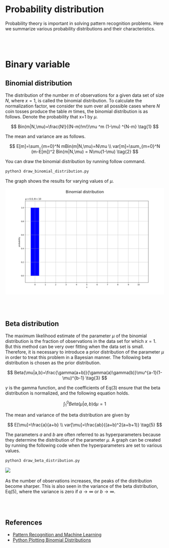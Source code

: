 # Probability distribution
Probability theory is important in solving pattern recognition problems. Here we summarize various probability distributions and their characteristics.

<br></br>

# Binary variable

## Binomial distribution
The distribution of the number $m$ of observations for a given data set of size $N$, where $x=1$, is called the binomial distribution. To calculate the normalization factor, we consider the sum over all possible cases where $N$ coin tosses produce the table $m$ times, the binomial distribution is as follows. Denote the probability that x=1 by $\mu$.

$$
Bin(m|N,\mu)=\frac{N!}{(N-m)!m!}\mu ^m (1-\mu) ^{N-m} \tag{1}
$$

The mean and variance are as follows.

$$
E[m]=\sum_{m=0}^N mBin(m|N,\mu)=N\mu \\
var[m]=\sum_{m=0}^N (m-E[m])^2 Bin(m|N,\mu) = N\mu(1-\mu) \tag{2}
$$

You can draw the binomial distribution by running follow command.

```bash
python3 draw_binomial_distribution.py
```

The graph shows the results for varying values of $\mu$.

<img src='images/binomial_dist.gif' width='600'>

<br></br>

## Beta distribution
The maximum likelihood estimate of the parameter $\mu$ of the binomial distribution is the fraction of observations in the data set for which $x=1$. But this method can be very over fitting when the data set is small. Therefore, it is necessary to introduce a prior distribution of the parameter $\mu$ in order to treat this problem in a Bayesian manner. The following beta distribution is chosen as the prior distribution.

$$
Beta(\mu|a,b)=\frac{\gamma(a+b)}{\gamma(a)\gamma(b)}\mu^{a-1}(1-\mu)^{b-1} \tag{3}
$$

$\gamma$ is the gamma function, and the coefficients of Eq(3) ensure that the beta distribution is normalized, and the following equation holds.

$$
\int_{1}^{0}Beta(\mu|a,b) \mathrm{d}\mu=1 \tag{4}
$$

The mean and variance of the beta distribution are given by

$$
E[\mu]=\frac{a}{a+b} \\
var[\mu]=\frac{ab}{(a+b)^2(a+b+1)} \tag{5}
$$

The parameters $a$ and $b$ are often referred to as hyperparameters because they determine the distribution of the parameter $\mu$. A graph can be created by running the following code when the hyperparameters are set to various values.

```bash
python3 draw_beta_distribution.py
```

<img src='images/beta_dist.gif' width='600'>

As the number of observations increases, the peaks of the distribution become sharper. This is also seen in the variance of the beta distribution, Eq(5), where the variance is zero if $a\rightarrow\infty$ or $b\rightarrow\infty$.

<br></br>

## References
- [Pattern Recognition and Machine Learning](https://www.microsoft.com/en-us/research/uploads/prod/2006/01/Bishop-Pattern-Recognition-and-Machine-Learning-2006.pdf)
- [Python Plotting Binomial Distributions](https://www.anarchive-beta.com/entry/2022/01/14/073000)
